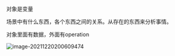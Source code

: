 对象是变量

 场景中有什么东西，各个东西之间的关系。从存在的东西来分析事情。

 对象里面有数据，外面有operation

 ![image-20211220200609474](C:\Users\theodore\AppData\Roaming\Typora\typora-user-images\image-20211220200609474.png)